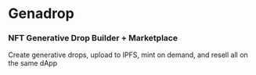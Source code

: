 # Genadrop

### NFT Generative Drop Builder + Marketplace
Create generative drops, upload to IPFS, mint on demand, and resell all on the same dApp
